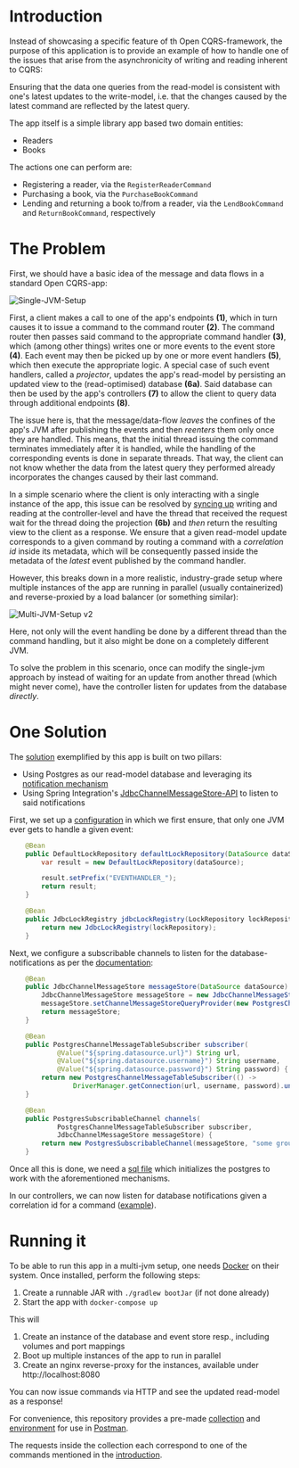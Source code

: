 
# Introduction

Instead of showcasing a specific feature of th Open CQRS-framework, 
the purpose of this application is to provide an example of how to handle one of the issues that arise from the asynchronicity of writing and reading inherent to CQRS:

Ensuring that the data one queries from the read-model is consistent with one's latest updates to the write-model, i.e. that the changes caused by the latest command are reflected by the latest query.

The app itself is a simple library app based two domain entities:

- Readers
- Books

The actions one can perform are:

- Registering a reader, via the ``RegisterReaderCommand``
- Purchasing a book, via the ``PurchaseBookCommand``
- Lending and returning a book to/from a reader, via the ``LendBookCommand`` and ``ReturnBookCommand``, respectively

# The Problem

First, we should have a basic idea of the message and data flows in a standard Open CQRS-app:

![Single-JVM-Setup](https://github.com/user-attachments/assets/ed4e3380-534b-44e0-a03a-91fa51675d8a)

First, a client makes a call to one of the app's endpoints **(1)**, which in turn causes it to issue a command to the command router **(2)**.
The command router then passes said command to the appropriate command handler **(3)**, which (among other things) writes one or more events to the event store **(4)**.
Each event may then be picked up by one or more event handlers **(5)**, which then execute the appropriate logic. A special case of such event handlers, called a _projector_,
updates the app's read-model by persisting an updated view to the (read-optimised) database **(6a)**. 
Said database can then be used by the app's controllers **(7)** to allow the client to query data through additional endpoints **(8)**.

The issue here is, that the message/data-flow *leaves* the confines of the app's JVM after publishing the events and then *reenters* them only once they are handled.
This means, that the initial thread issuing the command terminates immediately after it is handled, while the handling of the corresponding events is done in separate threads.
That way, the client can not know whether the data from the latest query they performed already incorporates the changes caused by their last command.

In a simple scenario where the client is only interacting with a single instance of the app, this issue can be resolved by [syncing up](src/main/java/com/example/cqrs/service/SynchronizerService.java) writing and reading at the controller-level
and have the thread that received the request wait for the thread doing the projection **(6b)** and _then_ return the resulting view to the client as a response. 
We ensure that a given read-model update corresponds to a given command by routing a command with a *correlation id* inside its metadata, which will be consequently passed inside the metadata of the *latest* event published by the command handler.

However, this breaks down in a more realistic, industry-grade setup where multiple instances of the app are running in parallel (usually containerized) and reverse-proxied by a load balancer (or something similar):

![Multi-JVM-Setup v2](https://github.com/user-attachments/assets/36d9e5e5-8f74-4e70-bc27-ddcd37124216)

Here, not only will the event handling be done by a different thread than the command handling, but it also might be done on a completely different JVM.

To solve the problem in this scenario, once can modify the single-jvm approach by instead of waiting for an update from another thread (which might never come), have the controller listen for updates from the database *directly*.

# One Solution

The [solution](src/main/java/com/example/cqrs/service/PGNotifyService.java) exemplified by this app is built on two pillars:

- Using Postgres as our read-model database and leveraging its [notification mechanism](https://www.postgresql.org/docs/current/sql-notify.html)
- Using Spring Integration's [JdbcChannelMessageStore-API](https://docs.spring.io/spring-integration/reference/jdbc/message-store.html) to listen to said notifications

First, we set up a [configuration](src/main/java/com/example/cqrs/configuration/CqrsConfiguration.java) in which we first ensure, that only one JVM ever gets to handle a given event:

```java
    @Bean
    public DefaultLockRepository defaultLockRepository(DataSource dataSource) {
        var result = new DefaultLockRepository(dataSource);

        result.setPrefix("EVENTHANDLER_");
        return result;
    }

    @Bean
    public JdbcLockRegistry jdbcLockRegistry(LockRepository lockRepository) {
        return new JdbcLockRegistry(lockRepository);
    }
```

Next, we configure a subscribable channels to listen for the database-notifications as per the [documentation](https://docs.spring.io/spring-integration/reference/jdbc/message-store.html#postgresql-push):

```java
    @Bean
    public JdbcChannelMessageStore messageStore(DataSource dataSource) {
        JdbcChannelMessageStore messageStore = new JdbcChannelMessageStore(dataSource);
        messageStore.setChannelMessageStoreQueryProvider(new PostgresChannelMessageStoreQueryProvider());
        return messageStore;
    }

    @Bean
    public PostgresChannelMessageTableSubscriber subscriber(
            @Value("${spring.datasource.url}") String url,
            @Value("${spring.datasource.username}") String username,
            @Value("${spring.datasource.password}") String password) {
        return new PostgresChannelMessageTableSubscriber(() ->
                DriverManager.getConnection(url, username, password).unwrap(PgConnection.class));
    }

    @Bean
    public PostgresSubscribableChannel channels(
            PostgresChannelMessageTableSubscriber subscriber,
            JdbcChannelMessageStore messageStore) {
        return new PostgresSubscribableChannel(messageStore, "some group", subscriber);
    }
```

Once all this is done, we need a [sql file](schema.sql) which initializes the postgres to work with the aforementioned mechanisms.

In our controllers, we can now listen for database notifications given a correlation id for a command ([example](src/main/java/com/example/cqrs/rest/ReaderController.java#L42)).

# Running it

To be able to run this app in a multi-jvm setup, one needs [Docker](https://www.docker.com/products/docker-desktop/) on their system.
Once installed, perform the following steps:

1. Create a runnable JAR with ``./gradlew bootJar`` (if not done already)
2. Start the app with ``docker-compose up``

This will

1. Create an instance of the database and event store resp., including volumes and port mappings
2. Boot up multiple instances of the app to run in parallel
3. Create an nginx reverse-proxy for the instances, available under http://localhost:8080

You can now issue commands via HTTP and see the updated read-model as a response!

For convenience, this repository provides a pre-made [collection](postman/OpenCQRS%20-%20Sample%2002.postman_collection.json) and [environment](postman/OpenCQRS%20-%20Sample%2002.postman_environment.json)
for use in [Postman](https://www.postman.com/downloads/).

The requests inside the collection each correspond to one of the commands mentioned in the [introduction](#introduction).